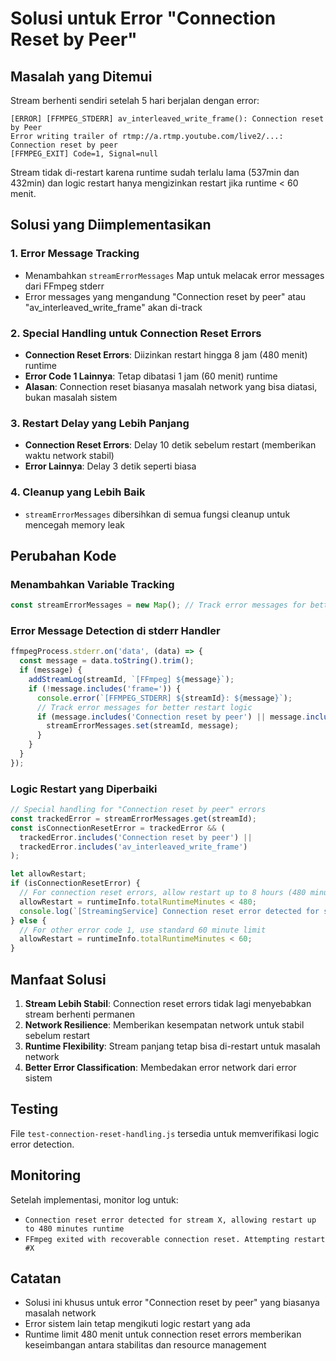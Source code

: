 # Solusi untuk Error "Connection Reset by Peer"

## Masalah yang Ditemui

Stream berhenti sendiri setelah 5 hari berjalan dengan error:
```
[ERROR] [FFMPEG_STDERR] av_interleaved_write_frame(): Connection reset by Peer
Error writing trailer of rtmp://a.rtmp.youtube.com/live2/...: Connection reset by peer
[FFMPEG_EXIT] Code=1, Signal=null
```

Stream tidak di-restart karena runtime sudah terlalu lama (537min dan 432min) dan logic restart hanya mengizinkan restart jika runtime < 60 menit.

## Solusi yang Diimplementasikan

### 1. Error Message Tracking
- Menambahkan `streamErrorMessages` Map untuk melacak error messages dari FFmpeg stderr
- Error messages yang mengandung "Connection reset by peer" atau "av_interleaved_write_frame" akan di-track

### 2. Special Handling untuk Connection Reset Errors
- **Connection Reset Errors**: Diizinkan restart hingga 8 jam (480 menit) runtime
- **Error Code 1 Lainnya**: Tetap dibatasi 1 jam (60 menit) runtime
- **Alasan**: Connection reset biasanya masalah network yang bisa diatasi, bukan masalah sistem

### 3. Restart Delay yang Lebih Panjang
- **Connection Reset Errors**: Delay 10 detik sebelum restart (memberikan waktu network stabil)
- **Error Lainnya**: Delay 3 detik seperti biasa

### 4. Cleanup yang Lebih Baik
- `streamErrorMessages` dibersihkan di semua fungsi cleanup untuk mencegah memory leak

## Perubahan Kode

### Menambahkan Variable Tracking
```javascript
const streamErrorMessages = new Map(); // Track error messages for better restart logic
```

### Error Message Detection di stderr Handler
```javascript
ffmpegProcess.stderr.on('data', (data) => {
  const message = data.toString().trim();
  if (message) {
    addStreamLog(streamId, `[FFmpeg] ${message}`);
    if (!message.includes('frame=')) {
      console.error(`[FFMPEG_STDERR] ${streamId}: ${message}`);
      // Track error messages for better restart logic
      if (message.includes('Connection reset by peer') || message.includes('av_interleaved_write_frame')) {
        streamErrorMessages.set(streamId, message);
      }
    }
  }
});
```

### Logic Restart yang Diperbaiki
```javascript
// Special handling for "Connection reset by peer" errors
const trackedError = streamErrorMessages.get(streamId);
const isConnectionResetError = trackedError && (
  trackedError.includes('Connection reset by peer') || 
  trackedError.includes('av_interleaved_write_frame')
);

let allowRestart;
if (isConnectionResetError) {
  // For connection reset errors, allow restart up to 8 hours (480 minutes)
  allowRestart = runtimeInfo.totalRuntimeMinutes < 480;
  console.log(`[StreamingService] Connection reset error detected for stream ${streamId}, allowing restart up to 480 minutes runtime`);
} else {
  // For other error code 1, use standard 60 minute limit
  allowRestart = runtimeInfo.totalRuntimeMinutes < 60;
}
```

## Manfaat Solusi

1. **Stream Lebih Stabil**: Connection reset errors tidak lagi menyebabkan stream berhenti permanen
2. **Network Resilience**: Memberikan kesempatan network untuk stabil sebelum restart
3. **Runtime Flexibility**: Stream panjang tetap bisa di-restart untuk masalah network
4. **Better Error Classification**: Membedakan error network dari error sistem

## Testing

File `test-connection-reset-handling.js` tersedia untuk memverifikasi logic error detection.

## Monitoring

Setelah implementasi, monitor log untuk:
- `Connection reset error detected for stream X, allowing restart up to 480 minutes runtime`
- `FFmpeg exited with recoverable connection reset. Attempting restart #X`

## Catatan

- Solusi ini khusus untuk error "Connection reset by peer" yang biasanya masalah network
- Error sistem lain tetap mengikuti logic restart yang ada
- Runtime limit 480 menit untuk connection reset errors memberikan keseimbangan antara stabilitas dan resource management
